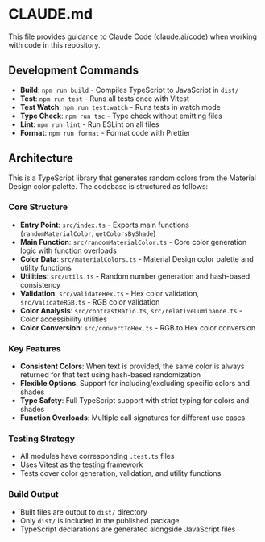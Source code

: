 # CLAUDE.md

This file provides guidance to Claude Code (claude.ai/code) when working with code in this repository.

## Development Commands

- **Build**: `npm run build` - Compiles TypeScript to JavaScript in `dist/`
- **Test**: `npm run test` - Runs all tests once with Vitest
- **Test Watch**: `npm run test:watch` - Runs tests in watch mode
- **Type Check**: `npm run tsc` - Type check without emitting files
- **Lint**: `npm run lint` - Run ESLint on all files
- **Format**: `npm run format` - Format code with Prettier

## Architecture

This is a TypeScript library that generates random colors from the Material Design color palette. The codebase is structured as follows:

### Core Structure

- **Entry Point**: `src/index.ts` - Exports main functions (`randomMaterialColor`, `getColorsByShade`)
- **Main Function**: `src/randomMaterialColor.ts` - Core color generation logic with function overloads
- **Color Data**: `src/materialColors.ts` - Material Design color palette and utility functions
- **Utilities**: `src/utils.ts` - Random number generation and hash-based consistency
- **Validation**: `src/validateHex.ts` - Hex color validation, `src/validateRGB.ts` - RGB color validation
- **Color Analysis**: `src/contrastRatio.ts`, `src/relativeLuminance.ts` - Color accessibility utilities
- **Color Conversion**: `src/convertToHex.ts` - RGB to Hex color conversion

### Key Features

- **Consistent Colors**: When text is provided, the same color is always returned for that text using hash-based randomization
- **Flexible Options**: Support for including/excluding specific colors and shades
- **Type Safety**: Full TypeScript support with strict typing for colors and shades
- **Function Overloads**: Multiple call signatures for different use cases

### Testing Strategy

- All modules have corresponding `.test.ts` files
- Uses Vitest as the testing framework
- Tests cover color generation, validation, and utility functions

### Build Output

- Built files are output to `dist/` directory
- Only `dist/` is included in the published package
- TypeScript declarations are generated alongside JavaScript files
